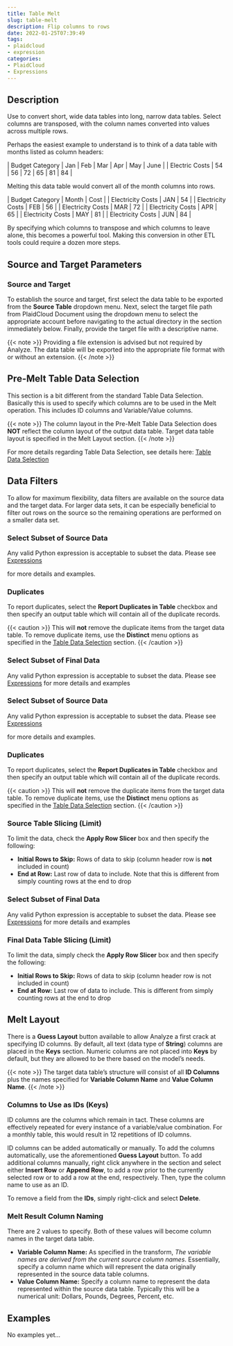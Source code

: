 ```yaml
---
title: Table Melt
slug: table-melt
description: Flip columns to rows
date: 2022-01-25T07:39:49
tags:
- plaidcloud
- expression
categories:
- PlaidCloud
- Expressions
---
```



## Description


Use to convert short, wide data tables into long, narrow data tables. Select columns are transposed, with the column names converted into values across multiple rows.


Perhaps the easiest example to understand is to think of a data table with months listed as column headers:




| Budget Category | Jan | Feb | Mar | Apr | May | June |
| Electric
Costs | 54 | 56 | 72 | 65 | 81 | 84 |

Melting this data table would convert all of the month columns into rows.




| Budget Category | Month | Cost |
| Electricity Costs | JAN | 54 |
| Electricity Costs | FEB | 56 |
| Electricity Costs | MAR | 72 |
| Electricity Costs | APR | 65 |
| Electricity Costs | MAY | 81 |
| Electricity Costs | JUN | 84 |

By specifying which columns to transpose and which columns to leave alone, this becomes a powerful tool. Making this conversion in other ETL tools could require a dozen more steps.



## Source and Target Parameters


### Source and Target


To establish the source and target, first select the data table to be exported from the **Source Table** dropdown menu. Next, select the target file path from PlaidCloud Document using the dropdown menu to select the appropriate account before navigating to the actual directory in the section immediately below. Finally, provide the target file with a descriptive name.

{{< note >}}
Providing a file extension is advised but not required by Analyze. The data table will be exported into the appropriate file format with or without an extension.
{{< /note >}}




## Pre-Melt Table Data Selection


This section is a bit different from the standard Table Data Selection. Basically this is used to specify which columns are to be used in the Melt operation. This includes ID columns and Variable/Value columns.


{{< note >}}
The column layout in the Pre-Melt Table Data Selection does **NOT** reflect the column layout of the output data table. Target data table layout is specified in the Melt Layout section.
{{< /note >}}




For more details regarding Table Data Selection, see details here: [Table Data Selection](/docs/workflow-steps/common/table-data-selection)



## Data Filters


To allow for maximum flexibility, data filters are available on the source data and the target data. For larger data sets, it can be especially beneficial to filter out rows on the source so the remaining operations are performed on a smaller data set.



### Select Subset of Source Data


Any valid Python expression is acceptable to subset the data. Please see [Expressions](/docs/expressions)


for more details and examples.



### Duplicates


To report duplicates, select the **Report Duplicates in Table** checkbox and then specify an output table which will contain all of the duplicate records.




{{< caution >}}
This will **not** remove the duplicate items from the target data table. To remove duplicate items, use the **Distinct** menu options as specified in the [Table Data Selection](../transforms/common\_features#table-data-selection) section.
{{< /caution >}}



### Select Subset of Final Data


Any valid Python expression is acceptable to subset the data. Please see [Expressions](/docs/expressions) for more details and examples



### Select Subset of Source Data


Any valid Python expression is acceptable to subset the data. Please see [Expressions](/docs/expressions)


for more details and examples.



### Duplicates


To report duplicates, select the **Report Duplicates in Table** checkbox and then specify an output table which will contain all of the duplicate records.




{{< caution >}}
This will **not** remove the duplicate items from the target data table. To remove duplicate items, use the **Distinct** menu options as specified in the [Table Data Selection](../transforms/common\_features#table-data-selection) section.
{{< /caution >}}



### Source Table Slicing (Limit)


To limit the data, check the **Apply Row Slicer** box and then specify the following:


* **Initial Rows to Skip:** Rows of data to skip (column header row is **not** included in count)
* **End at Row:** Last row of data to include. Note that this is different from simply counting rows at the end to drop



### Select Subset of Final Data


Any valid Python expression is acceptable to subset the data. Please see [Expressions](/docs/expressions) for more details and examples



### Final Data Table Slicing (Limit)


To limit the data, simply check the **Apply Row Slicer** box and then specify the following:


* **Initial Rows to Skip:** Rows of data to skip (column header row is not included in count)
* **End at Row:** Last row of data to include. This is different from simply counting rows at the end to drop



## Melt Layout


There is a **Guess Layout** button available to allow Analyze a first crack at specifying ID columns. By default, all text (data type of **String**) columns are placed in the **Keys** section. Numeric columns are not placed into **Keys** by default, but they are allowed to be there based on the model’s needs.


{{< note >}}
The target data table’s structure will consist of all **ID Columns** plus the names specified for **Variable Column Name** and **Value Column Name**.
{{< /note >}}




### Columns to Use as IDs (Keys)


ID columns are the columns which remain in tact. These columns are effectively repeated for every instance of a variable/value combination. For a monthly table, this would result in 12 repetitions of ID columns.



ID columns can be added automatically or manually. To add the columns automatically, use the aforementioned **Guess Layout** button. To add additional columns manually, right click anywhere in the section and select either **Insert Row** or **Append Row**, to add a row prior to the currently selected row or to add a row at the end, respectively. Then, type the column name to use as an ID.



To remove a field from the **IDs**, simply right-click and select **Delete**.



### Melt Result Column Naming


There are 2 values to specify. Both of these values will become column names in the target data table.


* **Variable Column Name:** As specified in the transform, *The variable names are derived from the current source column names*. Essentially, specify a column name which will represent the data originally represented in the source data table columns.
* **Value Column Name:** Specify a column name to represent the data represented within the source data table. Typically this will be a numerical unit: Dollars, Pounds, Degrees, Percent, etc.





## Examples


No examples yet...
